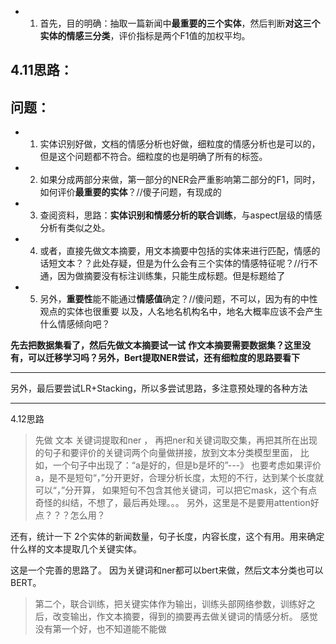 + 1. 首先，目的明确：抽取一篇新闻中**最重要的三个实体**，然后判断**对这三个实体的情感三分类**，评价指标是两个F1值的加权平均。

## 4.11思路：
## 问题：
+ 1. 实体识别好做，文档的情感分析也好做，细粒度的情感分析也是可以的，但是这个问题都不符合。细粒度的也是明确了所有的标签。
+ 2. 如果分成两部分来做，第一部分的NER会严重影响第二部分的F1，同时，如何评价**最重要的实体**？//傻子问题，有现成的
+ 3. 查阅资料，思路：**实体识别和情感分析的联合训练**，与aspect层级的情感分析有类似之处。
+ 4. 或者，直接先做文本摘要，用文本摘要中包括的实体来进行匹配，情感的话短文本？？此处存疑，但是为什么会有三个实体的情感特征呢？//行不通，因为做摘要没有标注训练集，只能生成标题。但是标题给了
+ 5. 另外，**重要性**能不能通过**情感值**确定？//傻问题，不可以，因为有的中性观点的实体也很重要  以及，人名地名机构名中，地名大概率应该不会产生什么情感倾向吧？

**先去把数据集看了，然后先做文本摘要试一试**
**作文本摘要需要数据集？这里没有，可以迁移学习吗？另外，Bert提取NER尝试，还有细粒度的思路要看下**
***********
另外，最后要尝试LR+Stacking，所以多尝试思路，多注意预处理的各种方法
**********
4.12思路
>先做 文本 关键词提取和ner ， 再把ner和关键词取交集，再把其所在出现的句子和要评价的关键词两个向量做拼接，放到文本分类模型里面，
比如，一个句子中出现了：“a是好的，但是b是坏的”---》 也要考虑如果评价a，是不是短句“，”分开更好，合理分析长度，太短的不行，达到某个长度就可以“，”分开算，  如果短句不包含其他关键词，可以把它mask，这个有点奇怪的纠结，不想了，最后再处理。。。
另外，这里是不是要用attention好点？？？怎么用？

还有，统计一下 2个实体的新闻数量，句子长度，内容长度，这个有用。用来确定什么样的文本提取几个关键实体。

这是一个完善的思路了。 因为关键词和ner都可以bert来做，然后文本分类也可以BERT。

>第二个，联合训练，把关键实体作为输出，训练头部网络参数，训练好之后，改变输出，作文本摘要，得到的摘要再去做关键词的情感分析。
感觉没有第一个好，也不知道能不能做